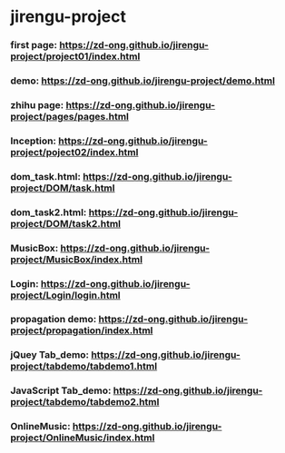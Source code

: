 # jirengu-project

### first page: https://zd-ong.github.io/jirengu-project/project01/index.html
### demo: https://zd-ong.github.io/jirengu-project/demo.html
### zhihu page: https://zd-ong.github.io/jirengu-project/pages/pages.html
### Inception: https://zd-ong.github.io/jirengu-project/poject02/index.html
### dom_task.html: https://zd-ong.github.io/jirengu-project/DOM/task.html
### dom_task2.html: https://zd-ong.github.io/jirengu-project/DOM/task2.html
### MusicBox: https://zd-ong.github.io/jirengu-project/MusicBox/index.html
### Login: https://zd-ong.github.io/jirengu-project/Login/login.html
### propagation demo: https://zd-ong.github.io/jirengu-project/propagation/index.html
### jQuey Tab_demo: https://zd-ong.github.io/jirengu-project/tabdemo/tabdemo1.html 
### JavaScript Tab_demo: https://zd-ong.github.io/jirengu-project/tabdemo/tabdemo2.html 
### OnlineMusic: https://zd-ong.github.io/jirengu-project/OnlineMusic/index.html
